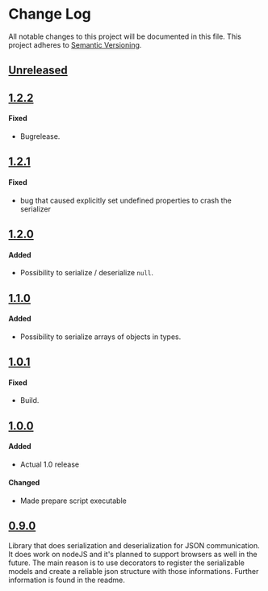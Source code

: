 # Change Log
All notable changes to this project will be documented in this file.
This project adheres to [Semantic Versioning](http://semver.org/).

## [Unreleased]

## [1.2.2]
#### Fixed
- Bugrelease.

## [1.2.1]
#### Fixed
- bug that caused explicitly set undefined properties to crash the serializer

## [1.2.0]
#### Added
- Possibility to serialize / deserialize `null`.

## [1.1.0]
#### Added
- Possibility to serialize arrays of objects in types.

## [1.0.1]
#### Fixed
- Build.

## [1.0.0]
#### Added
- Actual 1.0 release

#### Changed
- Made prepare script executable

## [0.9.0]
Library that does serialization and deserialization for JSON communication. It does work on nodeJS and it's planned
to support browsers as well in the future. The main reason is to use decorators to register the serializable models
and create a reliable json structure with those informations. Further information is found in the readme.

[Unreleased]: https://github.com/buehler/typescript-hero/compare/v1.2.2...master
[1.2.2]: https://github.com/buehler/typescript-hero/compare/v1.2.1...v1.2.2
[1.2.1]: https://github.com/buehler/ts-json-serializer/compare/v1.2.0...v1.2.1
[1.2.0]: https://github.com/buehler/ts-json-serializer/compare/v1.1.0...v1.2.0
[1.1.0]: https://github.com/buehler/ts-json-serializer/compare/v1.0.1...v1.1.0
[1.0.1]: https://github.com/buehler/ts-json-serializer/compare/v1.0.0...v1.0.1
[1.0.0]: https://github.com/buehler/ts-json-serializer/compare/v0.9.0...v1.0.0
[0.9.0]: https://github.com/buehler/ts-json-serializer/tree/v0.9.0

